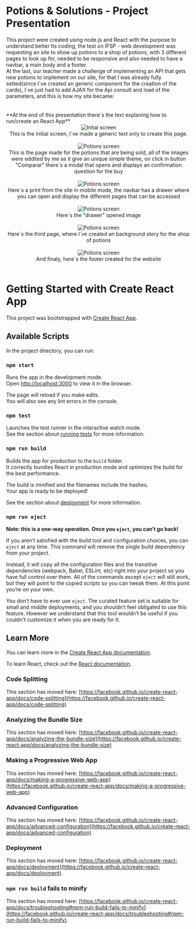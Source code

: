# Potions & Solutions - Project Presentation

<div>This project were created using node.js and React with the purpose to understand better Its coding, the test on IFSP - web development was requesting an site to show up potions to a shop of potions, with 3 different pages to look up for, needed to be responsive and also needed to have a navbar, a main body and a footer.<br/>
At the last, our teacher made a challenge of implementing an API that gets new potions to implement on our site, for that I was already fully setted(since I´ve created an generic component for the creation of the cards), I´ve just had to add AJAX for the Api consult and load of the parameters, and this is how my site became:<div/>
<br><br> 	**At the end of this presentation there´s the text explaning how to run/create an React App**
<div align="center">
<img src="initial-Screen.png" alt="Inital screen">
<br>
This is the initial screen, I´ve made a generic text only to create this page.
</div><br>

<div align="center">
<img src="potion-Screen.png" alt="Potions screen">
<br>
This is the page made for the potions that are being sold, all of the images were eddited by me as it give an unique simple theme, on click in button "Comparar" there´s a modal that opens and displays an confirmation question for the buy
</div><br>

<div align="center">
<img src="potion-mobile-Screen.png" alt="Potions screen">
<br>
Here´s a print from the site in mobile mode, the navbar has a drawer where you can open and display the different pages that can be accessed
</div><br>

<div align="center">
<img src="navbar-mobile-Screen.png" alt="Potions screen">
<br>
Here´s the "drawer" opened image 
</div><br>

<div align="center">
<img src="history-mobile-Screen.png" alt="Potions screen">
<br>
Here´s the third page, where I´ve created an background story for the shop of potions
</div><br>

<div align="center">
<img src="history-footer-Screen.png" alt="Potions screen">
<br>
And finaly, here´s the footer created for the website
</div><br>

# Getting Started with Create React App

This project was bootstrapped with [Create React App](https://github.com/facebook/create-react-app).

## Available Scripts

In the project directory, you can run:

### `npm start`

Runs the app in the development mode.\
Open [http://localhost:3000](http://localhost:3000) to view it in the browser.

The page will reload if you make edits.\
You will also see any lint errors in the console.

### `npm test`

Launches the test runner in the interactive watch mode.\
See the section about [running tests](https://facebook.github.io/create-react-app/docs/running-tests) for more information.

### `npm run build`

Builds the app for production to the `build` folder.\
It correctly bundles React in production mode and optimizes the build for the best performance.

The build is minified and the filenames include the hashes.\
Your app is ready to be deployed!

See the section about [deployment](https://facebook.github.io/create-react-app/docs/deployment) for more information.

### `npm run eject`

**Note: this is a one-way operation. Once you `eject`, you can’t go back!**

If you aren’t satisfied with the build tool and configuration choices, you can `eject` at any time. This command will remove the single build dependency from your project.

Instead, it will copy all the configuration files and the transitive dependencies (webpack, Babel, ESLint, etc) right into your project so you have full control over them. All of the commands except `eject` will still work, but they will point to the copied scripts so you can tweak them. At this point you’re on your own.

You don’t have to ever use `eject`. The curated feature set is suitable for small and middle deployments, and you shouldn’t feel obligated to use this feature. However we understand that this tool wouldn’t be useful if you couldn’t customize it when you are ready for it.

## Learn More

You can learn more in the [Create React App documentation](https://facebook.github.io/create-react-app/docs/getting-started).

To learn React, check out the [React documentation](https://reactjs.org/).

### Code Splitting

This section has moved here: [https://facebook.github.io/create-react-app/docs/code-splitting](https://facebook.github.io/create-react-app/docs/code-splitting)

### Analyzing the Bundle Size

This section has moved here: [https://facebook.github.io/create-react-app/docs/analyzing-the-bundle-size](https://facebook.github.io/create-react-app/docs/analyzing-the-bundle-size)

### Making a Progressive Web App

This section has moved here: [https://facebook.github.io/create-react-app/docs/making-a-progressive-web-app](https://facebook.github.io/create-react-app/docs/making-a-progressive-web-app)

### Advanced Configuration

This section has moved here: [https://facebook.github.io/create-react-app/docs/advanced-configuration](https://facebook.github.io/create-react-app/docs/advanced-configuration)

### Deployment

This section has moved here: [https://facebook.github.io/create-react-app/docs/deployment](https://facebook.github.io/create-react-app/docs/deployment)

### `npm run build` fails to minify

This section has moved here: [https://facebook.github.io/create-react-app/docs/troubleshooting#npm-run-build-fails-to-minify](https://facebook.github.io/create-react-app/docs/troubleshooting#npm-run-build-fails-to-minify)
